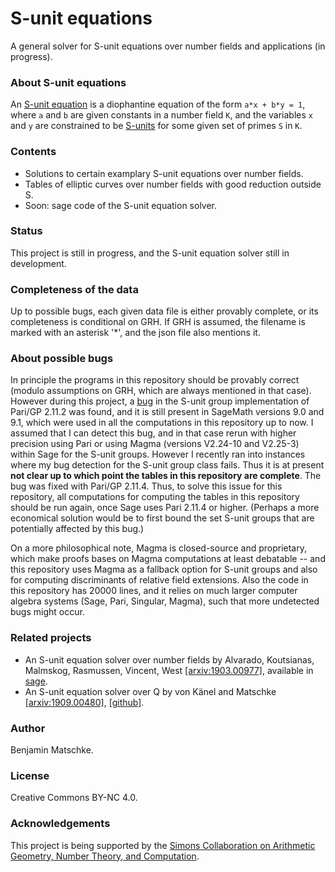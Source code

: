 # S-unit equations

A general solver for S-unit equations over number fields and applications (in progress).

### About S-unit equations

An [S-unit equation](https://en.wikipedia.org/wiki/S-unit#S-unit_equation) is a diophantine equation of the form `a*x + b*y = 1`, where `a` and `b` are given constants in a number field `K`, and the variables `x` and `y` are constrained to be [S-units](https://en.wikipedia.org/wiki/S-unit) for some given set of primes `S` in `K`.

### Contents

 - Solutions to certain examplary S-unit equations over number fields.
 - Tables of elliptic curves over number fields with good reduction outside S.
 - Soon: sage code of the S-unit equation solver.

### Status

This project is still in progress, and the S-unit equation solver still in development. 

### Completeness of the data

Up to possible bugs, each given data file is either provably complete, or its completeness is conditional on GRH.
If GRH is assumed, the filename is marked with an asterisk '*', and the json file also mentions it.

### About possible bugs

In principle the programs in this repository should be provably correct (modulo assumptions on GRH, which are always mentioned in that case).
However during this project, a [bug](https://pari.math.u-bordeaux.fr/cgi-bin/bugreport.cgi?bug=2207) in the S-unit group implementation of Pari/GP 2.11.2 was found, and it is still present in SageMath versions 9.0 and 9.1, which were used in all the computations in this repository up to now.
I assumed that I can detect this bug, and in that case rerun with higher precision using Pari or using Magma (versions V2.24-10 and V2.25-3) within Sage for the S-unit groups.
However I recently ran into instances where my bug detection for the S-unit group class fails.
Thus it is at present **not clear up to which point the tables in this repository are complete**.
The bug was fixed with Pari/GP 2.11.4.
Thus, to solve this issue for this repository, all computations for computing the tables in this repository should be run again, once Sage uses Pari 2.11.4 or higher. (Perhaps a more economical solution would be to first bound the set S-unit groups that are potentially affected by this bug.)

On a more philosophical note, Magma is closed-source and proprietary, which make proofs bases on Magma computations at least debatable -- and this repository uses Magma as a fallback option for S-unit groups and also for computing discriminants of relative field extensions.
Also the code in this repository has 20000 lines, and it relies on much larger computer algebra systems (Sage, Pari, Singular, Magma), such that more undetected bugs might occur.
 
### Related projects

- An S-unit equation solver over number fields by Alvarado, Koutsianas, Malmskog, Rasmussen, Vincent, West [[arxiv:1903.00977]](https://arxiv.org/abs/1903.00977), available in [sage](https://www.sagemath.org/).
- An S-unit equation solver over Q by von Känel and Matschke [[arxiv:1909.00480]](https://arxiv.org/abs/1909.00480), [[github]](https://github.com/bmatschke/solving-classical-diophantine-equations).

### Author

Benjamin Matschke.

### License

Creative Commons BY-NC 4.0.

### Acknowledgements

This project is being supported by the [Simons Collaboration on Arithmetic Geometry, Number Theory, and Computation](https://simonscollab.icerm.brown.edu/).

